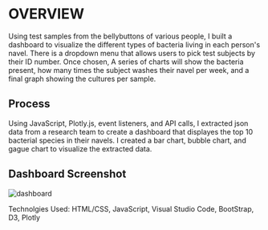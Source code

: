 # OVERVIEW
Using test samples from the bellybuttons of various people, I built a dashboard to visualize the different types of bacteria living in each person's navel. There is a dropdown menu that allows users to pick test subjects by their ID number. Once chosen, A series of charts will show the bacteria present, how many times the subject washes their navel per week, and a final graph showing the cultures per sample.

## Process
Using JavaScript, Plotly.js, event listeners, and API calls, I extracted json data from a research team to create a dashboard that displayes the top 10 bacterial species in their navels. I created a bar chart, bubble chart, and gague chart to visualize the extracted data. 

## Dashboard Screenshot
![dashboard](https://github.com/dylanvowell/dylanvowell.github.io-bellybutton/blob/main/dashboard_screenshot.png?raw=true)

Technolgies Used: HTML/CSS, JavaScript, Visual Studio Code, BootStrap, D3, Plotly
